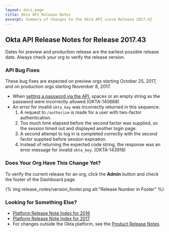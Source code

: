 ```yaml
---
layout: docs_page
title: Okta API Release Notes
excerpt: Summary of changes to the Okta API since Release 2017.42
---
```


## Okta API Release Notes for Release 2017.43

<!-- The following API feature enhancements are available in the 2017.43 release. -->
Dates for preview and production release are the earliest possible release date. Always check your org to verify the release version.

<!-- ### API Feature Enhancements

#### Title

Description
-->
<!-- OKTA-xxxxx -->

### API Bug Fixes

These bug fixes are expected on preview orgs starting October 25, 2017, and on production orgs starting November 8, 2017.

* When [setting a password via the API](/docs/api/resources/users.html#set-password), spaces or an empty string as the password were incorrectly allowed.(OKTA-140668)
*  An error for invalid `okta_key` was incorrectly returned in this sequence:
    1. A request to `/authorize` is made for a user with two-factor authentication.
    2. Too much time elapsed before the second factor was supplied, so the session timed out and displayed another login page.
    3. A second attempt to log in is completed correctly with the second factor supplied before session expiration.
    4. Instead of returning the expected code string, the response was an error message for invalid `okta_key`. (OKTA-143916)

### Does Your Org Have This Change Yet?

To verify the current release for an org, click the **Admin** button and check the footer of the Dashboard page.

{% img release_notes/version_footer.png alt:"Release Number in Footer" %}

### Looking for Something Else?

* [Platform Release Note Index for 2016](platform-release-notes2016-index.html)
* [Platform Release Note Index for 2017](platform-release-notes2017-index.html)
* For changes outside the Okta platform, see the [Product Release Notes](https://help.okta.com/en/prev/Content/Topics/ReleaseNotes/preview.htm).
